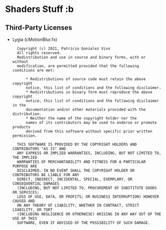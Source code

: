 
# Shaders Stuff :b

## Third-Party Licenses

* Lygia (cMotionBlur.fx)

        Copyright (c) 2021, Patricio Gonzalez Vivo
        All rights reserved.
        Redistribution and use in source and binary forms, with or without
        modification, are permitted provided that the following conditions are met:

            * Redistributions of source code must retain the above copyright
            notice, this list of conditions and the following disclaimer.
            * Redistributions in binary form must reproduce the above copyright
            notice, this list of conditions and the following disclaimer in the
            documentation and/or other materials provided with the distribution.
            * Neither the name of the copyright holder nor the
            names of its contributors may be used to endorse or promote products
            derived from this software without specific prior written permission.

        THIS SOFTWARE IS PROVIDED BY THE COPYRIGHT HOLDERS AND CONTRIBUTORS "AS IS" AND
        ANY EXPRESS OR IMPLIED WARRANTIES, INCLUDING, BUT NOT LIMITED TO, THE IMPLIED
        WARRANTIES OF MERCHANTABILITY AND FITNESS FOR A PARTICULAR PURPOSE ARE
        DISCLAIMED. IN NO EVENT SHALL THE COPYRIGHT HOLDER OR CONTRIBUTORS BE LIABLE FOR ANY
        DIRECT, INDIRECT, INCIDENTAL, SPECIAL, EXEMPLARY, OR CONSEQUENTIAL DAMAGES
        (INCLUDING, BUT NOT LIMITED TO, PROCUREMENT OF SUBSTITUTE GOODS OR SERVICES;
        LOSS OF USE, DATA, OR PROFITS; OR BUSINESS INTERRUPTION) HOWEVER CAUSED AND
        ON ANY THEORY OF LIABILITY, WHETHER IN CONTRACT, STRICT LIABILITY, OR TORT
        (INCLUDING NEGLIGENCE OR OTHERWISE) ARISING IN ANY WAY OUT OF THE USE OF THIS
        SOFTWARE, EVEN IF ADVISED OF THE POSSIBILITY OF SUCH DAMAGE.
